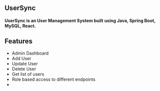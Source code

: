 ## UserSync

#### **UserSync is an User Management System built using Java, Spring Boot, MySQL, React.**


## Features

<ul>
<li>Admin Dashboard</li>
<li>Add User</li>
<li>Update User</li>
<li>Delete User</li>
<li>Get list of users</li>
<li>Role based access to different endpoints<li>
</ul>
